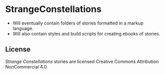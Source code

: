 # StrangeConstellations

* Will eventually contain folders of stories formatted in a markup language.
* Will also contain styles and build scripts for creating ebooks of stories.

## License

_Strange Constellations_ stories are licensed Creative Commons Attribution NonCommercial 4.0.
